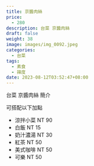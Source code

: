 ```yaml
---
title: 京醬肉絲
price:
  - 280
description: 台菜 京醬肉絲
draft: false
weight: 38
image: images/img_0092.jpeg
categories:
  - 台菜
tags:
  - 素食
  - 辣度
date: 2023-08-12T03:52:47+08:00
---
```


台菜 京醬肉絲 簡介

可搭配以下加點

- 涼拌小菜  NT 90
- 白飯 NT 15
- 奶汁濃湯 NT 30
- 紅茶  NT 50
- 美式咖啡 NT 50
- 可樂 NT 50
